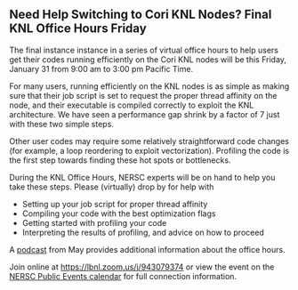 ## Need Help Switching to Cori KNL Nodes? Final KNL Office Hours Friday

The final instance instance in a series of virtual office hours to help users 
get their codes running efficiently on the Cori KNL nodes will be this Friday, 
January 31 from 9:00 am to 3:00 pm Pacific Time.

For many users, running efficiently on the KNL nodes is as simple as making sure
that their job script is set to request the proper thread affinity on the node,
and their executable is compiled correctly to exploit the KNL architecture. We
have seen a performance gap shrink by a factor of 7 just with these two simple
steps.

Other user codes may require some relatively straightforward code changes (for
example, a loop reordering to exploit vectorization). Profiling the code is the
first step towards finding these hot spots or bottlenecks.

During the KNL Office Hours, NERSC experts will be on hand to help you take
these steps. Please (virtually) drop by for help with
- Setting up your job script for proper thread affinity
- Compiling your code with the best optimization flags
- Getting started with profiling your code
- Interpreting the results of profiling, and advice on how to proceed

A [podcast](https://anchor.fm/nersc-news/episodes/KNL-Office-Hours-Jack-Deslippe-Interview-e3uk9f/a-aee631) 
from May provides additional information about the office hours.

Join online at <https://lbnl.zoom.us/j/943079374> or view the event on the 
[NERSC Public Events calendar](https://calendar.google.com/calendar/embed?src=lbl.gov_ls0gdtgi7b93jredles0ibl0u4%40group.calendar.google.com&ctz=America%2FLos_Angeles) 
for full connection information.
